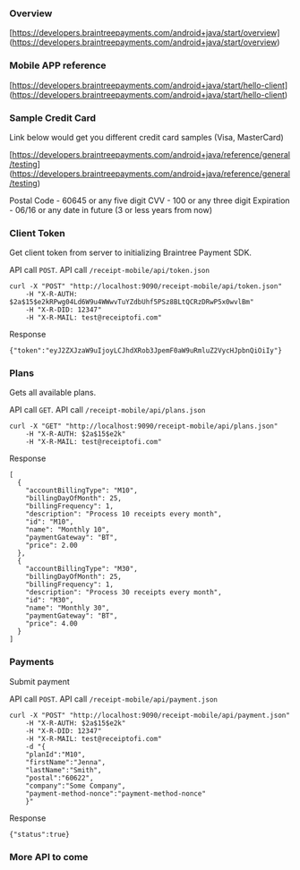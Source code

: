 ### Overview

   [https://developers.braintreepayments.com/android+java/start/overview] (https://developers.braintreepayments.com/android+java/start/overview)

### Mobile APP reference

   [https://developers.braintreepayments.com/android+java/start/hello-client] (https://developers.braintreepayments.com/android+java/start/hello-client)
   
### Sample Credit Card
   
Link below would get you different credit card samples (Visa, MasterCard)
   
   [https://developers.braintreepayments.com/android+java/reference/general/testing] (https://developers.braintreepayments.com/android+java/reference/general/testing)
   
   Postal Code - 60645 or any five digit
   CVV - 100 or any three digit
   Expiration - 06/16 or any date in future (3 or less years from now)   

### Client Token

Get client token from server to initializing Braintree Payment SDK.

API call `POST`. API call `/receipt-mobile/api/token.json`

    curl -X "POST" "http://localhost:9090/receipt-mobile/api/token.json"
    	-H "X-R-AUTH: $2a$15$e2kRPwg04Ld6W9u4WWwvTuYZdbUhf5PSz8BLtQCRzDRwP5x0wvlBm"
    	-H "X-R-DID: 12347"
    	-H "X-R-MAIL: test@receiptofi.com"

Response

    {"token":"eyJ2ZXJzaW9uIjoyLCJhdXRob3JpemF0aW9uRmluZ2VycHJpbnQiOiIy"}

### Plans

Gets all available plans.

API call `GET`. API call `/receipt-mobile/api/plans.json`

    curl -X "GET" "http://localhost:9090/receipt-mobile/api/plans.json"
    	-H "X-R-AUTH: $2a$15$e2k"
    	-H "X-R-MAIL: test@receiptofi.com"

Response

    [
      {
        "accountBillingType": "M10",
        "billingDayOfMonth": 25,
        "billingFrequency": 1,
        "description": "Process 10 receipts every month",
        "id": "M10",
        "name": "Monthly 10",
        "paymentGateway": "BT",
        "price": 2.00
      },
      {
        "accountBillingType": "M30",
        "billingDayOfMonth": 25,
        "billingFrequency": 1,
        "description": "Process 30 receipts every month",
        "id": "M30",
        "name": "Monthly 30",
        "paymentGateway": "BT",
        "price": 4.00
      }
    ]

### Payments

Submit payment

API call `POST`. API call `/receipt-mobile/api/payment.json`
    	
    curl -X "POST" "http://localhost:9090/receipt-mobile/api/payment.json" 
    	-H "X-R-AUTH: $2a$15$e2k" 
    	-H "X-R-DID: 12347" 
    	-H "X-R-MAIL: test@receiptofi.com" 
    	-d "{
    	"planId":"M10",
    	"firstName":"Jenna",
    	"lastName":"Smith", 
    	"postal":"60622",
    	"company":"Some Company",
    	"payment-method-nonce":"payment-method-nonce"
    	}"	

Response

    {"status":true}

### More API to come

